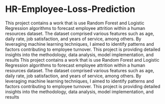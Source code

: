 # HR-Employee-Loss-Prediction

This project contains a work that is use Random Forest and Logistic Regression algorithms to forecast employee attrition within a human resources dataset. The dataset comprised various features such as age, daily rate, job satisfaction, and years of service, among others. By leveraging machine learning techniques, I aimed to identify patterns and factors contributing to employee turnover. This project is providing detailed insights into the methodology, data analysis, model implementation, and results
This project contains a work that is use Random Forest and Logistic Regression algorithms to forecast employee attrition within a human resources dataset. The dataset comprised various features such as age, daily rate, job satisfaction, and years of service, among others. By leveraging machine learning techniques, I aimed to identify patterns and factors contributing to employee turnover. This project is providing detailed insights into the methodology, data analysis, model implementation, and results
